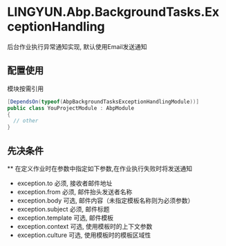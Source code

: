 # LINGYUN.Abp.BackgroundTasks.ExceptionHandling

后台作业执行异常通知实现, 默认使用Email发送通知    

## 配置使用

模块按需引用  

```csharp
[DependsOn(typeof(AbpBackgroundTasksExceptionHandlingModule))]
public class YouProjectModule : AbpModule
{
  // other
}
```

## 先决条件

** 在定义作业时在参数中指定如下参数,在作业执行失败时将发送通知  

* exception.to			必须, 接收者邮件地址  
* exception.from		必须, 邮件抬头发送者名称  
* exception.body		可选, 邮件内容（未指定模板名称则为必须参数）  
* exception.subject		必须, 邮件标题
* exception.template	可选, 邮件模板  
* exception.context		可选, 使用模板时的上下文参数  
* exception.culture		可选, 使用模板时的模板区域性  
